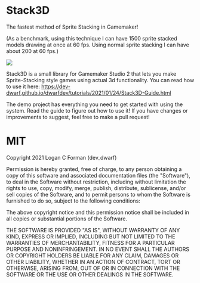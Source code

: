 # Stack3D
The fastest method of Sprite Stacking in Gamemaker!

(As a benchmark, using this technique I can have 1500 sprite stacked models drawing at once at 60 fps. Using normal sprite stacking I can have about 200 at 60 fps.)

![](Stack3D1.gif)

Stack3D is a small library for Gamemaker Studio 2 that lets you make Sprite-Stacking style games using actual 3d functionality. You can read how to use it here: https://dev-dwarf.github.io/dwarfdev/tutorials/2021/01/24/Stack3D-Guide.html

The demo project has everything you need to get started with using the system. Read the guide to figure out how to use it! If you have changes or improvements to suggest, feel free to make a pull request!

# MIT
Copyright 2021 Logan C Forman (dev_dwarf)

Permission is hereby granted, free of charge, to any person obtaining a copy of this software and associated documentation files (the "Software"), to deal in the Software without restriction, including without limitation the rights to use, copy, modify, merge, publish, distribute, sublicense, and/or sell copies of the Software, and to permit persons to whom the Software is furnished to do so, subject to the following conditions:

The above copyright notice and this permission notice shall be included in all copies or substantial portions of the Software.

THE SOFTWARE IS PROVIDED "AS IS", WITHOUT WARRANTY OF ANY KIND, EXPRESS OR IMPLIED, INCLUDING BUT NOT LIMITED TO THE WARRANTIES OF MERCHANTABILITY, FITNESS FOR A PARTICULAR PURPOSE AND NONINFRINGEMENT. IN NO EVENT SHALL THE AUTHORS OR COPYRIGHT HOLDERS BE LIABLE FOR ANY CLAIM, DAMAGES OR OTHER LIABILITY, WHETHER IN AN ACTION OF CONTRACT, TORT OR OTHERWISE, ARISING FROM, OUT OF OR IN CONNECTION WITH THE SOFTWARE OR THE USE OR OTHER DEALINGS IN THE SOFTWARE.
